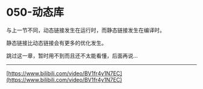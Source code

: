# 050-动态库

与上一节不同，动态链接发生在运行时，而静态链接发生在编译时。

静态链接比动态链接会有更多的优化发生。



跳过这一章，暂时用不到而且还不太能看懂，后面再说...

***

[https://www.bilibili.com/video/BV1fr4y1N7EC](https://www.bilibili.com/video/BV1fr4y1N7EC)